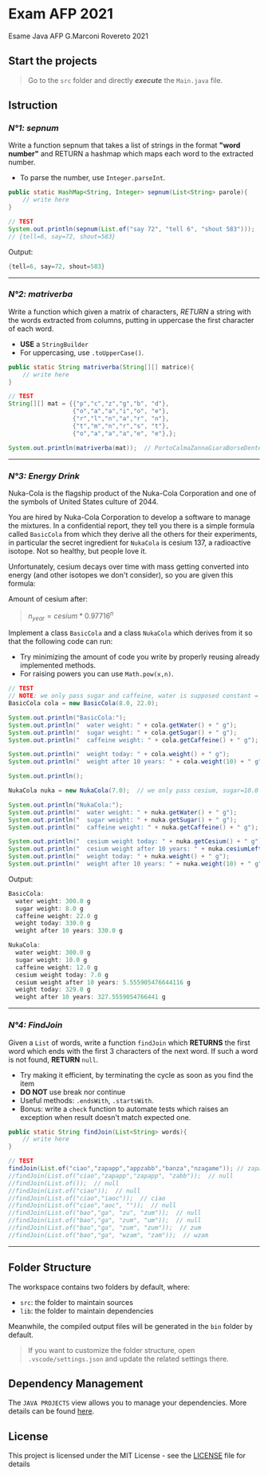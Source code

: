 # Exam AFP 2021
Esame Java AFP G.Marconi Rovereto 2021

## Start the projects
> Go to the `src` folder and directly ***execute*** the `Main.java` file.

## Istruction
### *N°1: sepnum*

Write a function sepnum that takes a list of strings in the format **"word number"** and RETURN a hashmap which maps each word to the extracted number.

* To parse the number, use `Integer.parseInt`.

```java
public static HashMap<String, Integer> sepnum(List<String> parole){
    // write here
}

// TEST
System.out.println(sepnum(List.of("say 72", "tell 6", "shout 583")));
// {tell=6, say=72, shout=583}
```
Output:
```java
{tell=6, say=72, shout=583}
```
----

### *N°2: matriverba*
Write a function which given a matrix of characters, _RETURN_ a string with the words extracted from columns, putting in uppercase the first character of each word.

* **USE** a `StringBuilder`
* For uppercasing, use `.toUpperCase()`.

```java
public static String matriverba(String[][] matrice){
    // write here
}

// TEST
String[][] mat = {{"p","c","z","g","b", "d"},
                  {"o","a","a","i","o", "e"},
                  {"r","l","n","a","r", "n"},
                  {"t","m","n","r","s", "t"},
                  {"o","a","a","a","e", "e"},};

System.out.println(matriverba(mat));  // PortoCalmaZannaGiaraBorseDente
```
---

### *N°3: Energy Drink*

Nuka-Cola is the flagship product of the Nuka-Cola Corporation and one of the symbols of United States culture of 2044.

You are hired by Nuka-Cola Corporation to develop a software to manage the mixtures. In a confidential report, they tell you there is a simple formula called `BasicCola` from which they derive all the others for their experiments, in particular the secret ingredient for `NukaCola` is cesium 137, a radioactive isotope. Not so healthy, but people love it.

Unfortunately, cesium decays over time with mass getting converted into energy (and other isotopes we don't consider), so you are given this formula:

Amount of cesium after:

> $n_{year} = cesium * 0.97716^{n}$

Implement a class `BasicCola` and a class `NukaCola` which derives from it so that the following code can run:

* Try minimizing the amount of code you write by properly reusing already implemented methods.
* For raising powers you can use `Math.pow(x,n)`.

```java
// TEST
// NOTE: we only pass sugar and caffeine, water is supposed constant = 300 
BasicCola cola = new BasicCola(8.0, 22.0);  

System.out.println("BasicCola:");
System.out.println("  water weight: " + cola.getWater() + " g"); 
System.out.println("  sugar weight: " + cola.getSugar() + " g"); 
System.out.println("  caffeine weight: " + cola.getCaffeine() + " g"); 

System.out.println("  weight today: " + cola.weight() + " g"); 
System.out.println("  weight after 10 years: " + cola.weight(10) + " g");

System.out.println();

NukaCola nuka = new NukaCola(7.0);  // we only pass cesium, sugar=10.0 and caffeine=12.0 are constants

System.out.println("NukaCola:");
System.out.println("  water weight: " + nuka.getWater() + " g"); 
System.out.println("  sugar weight: " + nuka.getSugar() + " g"); 
System.out.println("  caffeine weight: " + nuka.getCaffeine() + " g"); 

System.out.println("  cesium weight today: " + nuka.getCesium() + " g"); 
System.out.println("  cesium weight after 10 years: " + nuka.cesiumLeft(10) + " g"); 
System.out.println("  weight today: " + nuka.weight() + " g"); 
System.out.println("  weight after 10 years: " + nuka.weight(10) + " g");
```

Output:
```java
BasicCola:
  water weight: 300.0 g
  sugar weight: 8.0 g
  caffeine weight: 22.0 g
  weight today: 330.0 g
  weight after 10 years: 330.0 g

NukaCola:
  water weight: 300.0 g
  sugar weight: 10.0 g
  caffeine weight: 12.0 g
  cesium weight today: 7.0 g
  cesium weight after 10 years: 5.555905476644116 g
  weight today: 329.0 g
  weight after 10 years: 327.5559054766441 g
```
---

### *N°4: FindJoin*

Given a `List` of words, write a function `findJoin` which **RETURNS** the first word which ends with the first 3 characters of the next word. If such a word is not found, **RETURN** `null`.

* Try making it efficient, by terminating the cycle as soon as you find the item
* **DO NOT** use break nor continue
* Useful methods: `.endsWith`, `.startsWith`.
* Bonus: write a `check` function to automate tests which raises an exception when result doesn't match expected one.

```java
public static String findJoin(List<String> words){
    // write here
}

// TEST
findJoin(List.of("ciao","zapapp","appzabb","banza","nzagame")); // zapapp
//findJoin(List.of("ciao","zapapp","zapapp", "zabb"));  // null
//findJoin(List.of());  // null
//findJoin(List.of("ciao"));  // null
//findJoin(List.of("ciao","iaoc"));  // ciao
//findJoin(List.of("ciao","aoc", ""));  // null
//findJoin(List.of("bao","ga", "zu", "zum"));  // null
//findJoin(List.of("bao","ga", "zum", "um"));  // null
//findJoin(List.of("bao","ga", "zum", "zum"));  // zum
//findJoin(List.of("bao","ga", "wzam", "zam"));  // wzam
```


---
## Folder Structure

The workspace contains two folders by default, where:

- `src`: the folder to maintain sources
- `lib`: the folder to maintain dependencies

Meanwhile, the compiled output files will be generated in the `bin` folder by default.

> If you want to customize the folder structure, open `.vscode/settings.json` and update the related settings there.

## Dependency Management

The `JAVA PROJECTS` view allows you to manage your dependencies. More details can be found [here](https://github.com/microsoft/vscode-java-dependency#manage-dependencies).

## License
This project is licensed under the MIT License - see the [LICENSE](LICENSE) file for details